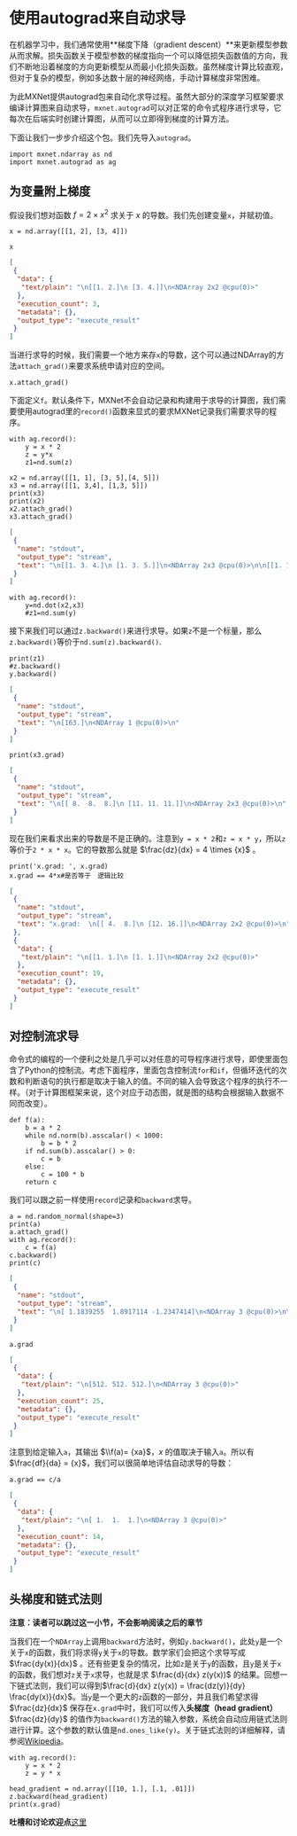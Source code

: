 # 使用autograd来自动求导

在机器学习中，我们通常使用**梯度下降（gradient descent）**来更新模型参数从而求解。损失函数关于模型参数的梯度指向一个可以降低损失函数值的方向，我们不断地沿着梯度的方向更新模型从而最小化损失函数。虽然梯度计算比较直观，但对于复杂的模型，例如多达数十层的神经网络，手动计算梯度非常困难。

为此MXNet提供autograd包来自动化求导过程。虽然大部分的深度学习框架要求编译计算图来自动求导，`mxnet.autograd`可以对正常的命令式程序进行求导，它每次在后端实时创建计算图，从而可以立即得到梯度的计算方法。

下面让我们一步步介绍这个包。我们先导入`autograd`。

```{.python .input  n=1}
import mxnet.ndarray as nd
import mxnet.autograd as ag
```

## 为变量附上梯度

假设我们想对函数 $f=2\times x^2$ 求关于 $x$ 的导数。我们先创建变量`x`，并赋初值。

```{.python .input  n=2}
x = nd.array([[1, 2], [3, 4]])
```

```{.python .input  n=3}
x
```

```{.json .output n=3}
[
 {
  "data": {
   "text/plain": "\n[[1. 2.]\n [3. 4.]]\n<NDArray 2x2 @cpu(0)>"
  },
  "execution_count": 3,
  "metadata": {},
  "output_type": "execute_result"
 }
]
```

当进行求导的时候，我们需要一个地方来存`x`的导数，这个可以通过NDArray的方法`attach_grad()`来要求系统申请对应的空间。

```{.python .input  n=8}
x.attach_grad()
```

下面定义`f`。默认条件下，MXNet不会自动记录和构建用于求导的计算图，我们需要使用autograd里的`record()`函数来显式的要求MXNet记录我们需要求导的程序。

```{.python .input  n=12}
with ag.record():
    y = x * 2
    z = y*x
    z1=nd.sum(z)
```

```{.python .input  n=36}
x2 = nd.array([[1, 1], [3, 5],[4, 5]])
x3 = nd.array([[1, 3,4], [1,3, 5]])
print(x3)
print(x2)
x2.attach_grad()
x3.attach_grad()
```

```{.json .output n=36}
[
 {
  "name": "stdout",
  "output_type": "stream",
  "text": "\n[[1. 3. 4.]\n [1. 3. 5.]]\n<NDArray 2x3 @cpu(0)>\n\n[[1. 1.]\n [3. 5.]\n [4. 5.]]\n<NDArray 3x2 @cpu(0)>\n"
 }
]
```

```{.python .input  n=43}
with ag.record():
    y=nd.dot(x2,x3)
    #z1=nd.sum(y)
```

接下来我们可以通过`z.backward()`来进行求导。如果`z`不是一个标量，那么`z.backward()`等价于`nd.sum(z).backward()`.

```{.python .input  n=44}
print(z1)
#z.backward()
y.backward()
```

```{.json .output n=44}
[
 {
  "name": "stdout",
  "output_type": "stream",
  "text": "\n[163.]\n<NDArray 1 @cpu(0)>\n"
 }
]
```

```{.python .input  n=46}
print(x3.grad)
```

```{.json .output n=46}
[
 {
  "name": "stdout",
  "output_type": "stream",
  "text": "\n[[ 8.  8.  8.]\n [11. 11. 11.]]\n<NDArray 2x3 @cpu(0)>\n"
 }
]
```

现在我们来看求出来的导数是不是正确的。注意到`y = x * 2`和`z = x * y`，所以`z`等价于`2 * x * x`。它的导数那么就是 $\frac{dz}{dx} = 4 \times {x}$ 。

```{.python .input  n=19}
print('x.grad: ', x.grad)
x.grad == 4*x#是否等于　逻辑比较
```

```{.json .output n=19}
[
 {
  "name": "stdout",
  "output_type": "stream",
  "text": "x.grad:  \n[[ 4.  8.]\n [12. 16.]]\n<NDArray 2x2 @cpu(0)>\n"
 },
 {
  "data": {
   "text/plain": "\n[[1. 1.]\n [1. 1.]]\n<NDArray 2x2 @cpu(0)>"
  },
  "execution_count": 19,
  "metadata": {},
  "output_type": "execute_result"
 }
]
```

## 对控制流求导

命令式的编程的一个便利之处是几乎可以对任意的可导程序进行求导，即使里面包含了Python的控制流。考虑下面程序，里面包含控制流`for`和`if`，但循环迭代的次数和判断语句的执行都是取决于输入的值。不同的输入会导致这个程序的执行不一样。（对于计算图框架来说，这个对应于动态图，就是图的结构会根据输入数据不同而改变）。

```{.python .input  n=23}
def f(a):
    b = a * 2
    while nd.norm(b).asscalar() < 1000:
        b = b * 2
    if nd.sum(b).asscalar() > 0:
        c = b
    else:
        c = 100 * b
    return c
```

我们可以跟之前一样使用`record`记录和`backward`求导。

```{.python .input  n=24}
a = nd.random_normal(shape=3)
print(a)
a.attach_grad()
with ag.record():
    c = f(a)
c.backward()
print(c)
```

```{.json .output n=24}
[
 {
  "name": "stdout",
  "output_type": "stream",
  "text": "\n[ 1.1839255  1.8917114 -1.2347414]\n<NDArray 3 @cpu(0)>\n\n[ 606.16986  968.5562  -632.1876 ]\n<NDArray 3 @cpu(0)>\n"
 }
]
```

```{.python .input  n=25}
a.grad
```

```{.json .output n=25}
[
 {
  "data": {
   "text/plain": "\n[512. 512. 512.]\n<NDArray 3 @cpu(0)>"
  },
  "execution_count": 25,
  "metadata": {},
  "output_type": "execute_result"
 }
]
```

注意到给定输入`a`，其输出 $\\f(a)= {xa}$，$x$ 的值取决于输入`a`。所以有 $\frac{df}{da} = {x}$，我们可以很简单地评估自动求导的导数：

```{.python .input  n=14}
a.grad == c/a
```

```{.json .output n=14}
[
 {
  "data": {
   "text/plain": "\n[ 1.  1.  1.]\n<NDArray 3 @cpu(0)>"
  },
  "execution_count": 14,
  "metadata": {},
  "output_type": "execute_result"
 }
]
```

## 头梯度和链式法则

**注意：读者可以跳过这一小节，不会影响阅读之后的章节**

当我们在一个`NDArray`上调用`backward`方法时，例如`y.backward()`，此处`y`是一个关于`x`的函数，我们将求得`y`关于`x`的导数。数学家们会把这个求导写成 $\frac{dy(x)}{dx}$ 。还有些更复杂的情况，比如`z`是关于`y`的函数，且`y`是关于`x`的函数，我们想对`z`关于`x`求导，也就是求 $\frac{d}{dx} z(y(x))$ 的结果。回想一下链式法则，我们可以得到$\frac{d}{dx} z(y(x)) = \frac{dz(y)}{dy} \frac{dy(x)}{dx}$。当`y`是一个更大的`z`函数的一部分，并且我们希望求得 $\frac{dz}{dx}$ 保存在`x.grad`中时，我们可以传入**头梯度（head gradient）** $\frac{dz}{dy}$ 的值作为`backward()`方法的输入参数，系统会自动应用链式法则进行计算。这个参数的默认值是`nd.ones_like(y)`。关于链式法则的详细解释，请参阅[Wikipedia](https://en.wikipedia.org/wiki/Chain_rule)。

```{.python .input}
with ag.record():
    y = x * 2
    z = y * x

head_gradient = nd.array([[10, 1.], [.1, .01]])
z.backward(head_gradient)
print(x.grad)
```

**吐槽和讨论欢迎点**[这里](https://discuss.gluon.ai/t/topic/744)

